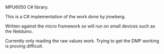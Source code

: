 MPU6050 C# library.

This is a C# implementation of the work done by jrowberg.

Written against the micro framework so will run on small devices such as the Netduino.

Currently only reading the raw values work.  Trying to get the DMP working is proving difficult.


